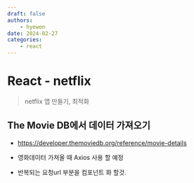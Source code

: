 ```yaml
---
draft: false
authors:
    - hyewon
date: 2024-02-27
categories:
    - react
---
```


# React - netflix

> netflix 앱 만들기, 최적화

<!-- more -->

## The Movie DB에서 데이터 가져오기

-   https://developer.themoviedb.org/reference/movie-details

-   영화데이터 가져올 때 Axios 사용 할 예정
-   반복되는 요청url 부분을 컴포넌트 화 할것.
